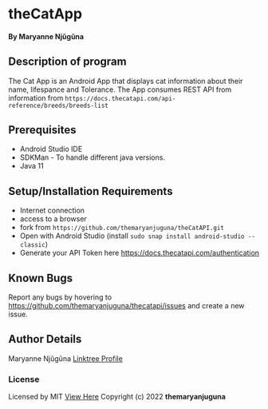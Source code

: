 # theCatApp
#### By **Maryanne Njũgũna**

## Description of program
The Cat App is an Android App that displays cat information about their name, lifespance and Tolerance. The App consumes REST API from information from `https://docs.thecatapi.com/api-reference/breeds/breeds-list`

## Prerequisites
* Android Studio IDE
* SDKMan - To handle different java versions.
* Java 11

## Setup/Installation Requirements
* Internet connection
* access to a browser
* fork from `https://github.com/themaryanjuguna/theCatAPI.git`
* Open with Android Studio (install `sudo snap install android-studio --classic`)
* Generate your API Token here https://docs.thecatapi.com/authentication

## Known Bugs
Report any bugs by hovering to https://github.com/themaryanjuguna/thecatapi/issues and create a new issue.

## Author Details
Maryanne Njũgũna [Linktree Profile](https://linktr.ee/themaryanjuguna)

### License
Licensed by MIT [View Here](https://github.com/themaryanjuguna/theCatApi/blob/master/Licence)
Copyright (c) 2022 **themaryanjuguna**